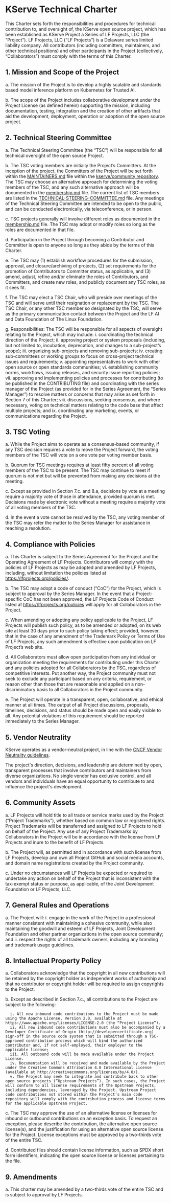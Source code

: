 # KServe Technical Charter

This Charter sets forth the responsibilities and procedures for technical contribution to, and oversight of, the KServe open source project, which has been established as KServe Project a Series of LF Projects, LLC (the “Project”). LF Projects, LLC (“LF Projects”) is a Delaware series limited liability company. All contributors (including committers, maintainers, and other technical positions) and other participants in the Project (collectively, “Collaborators”) must comply with the terms of this Charter.


## 1. Mission and Scope of the Project 

a. The mission of the Project is to develop a highly scalable and standards based model inference platform on Kubernetes for Trusted AI.
 
b. The scope of the Project includes collaborative development under the Project License (as defined herein) supporting the mission, including documentation, testing, integration and the creation of other artifacts that aid the development, deployment, operation or adoption of the open source project.


## 2. Technical Steering Committee 

a. The Technical Steering Committee (the “TSC”) will be responsible for all technical oversight of the open source Project. 

b. The TSC voting members are initially the Project’s Committers. At the inception of the project, the Committers of the Project will be set forth within the [MAINTAINERS.md](MAINTAINERS.md) file within the [kserve/community repository](https://github.com/kserve/community). The TSC may choose an alternative approach for determining the voting members of the TSC, and any such alternative approach will be documented in the [membership.md](membership.md) file. The current list of TSC members are listed in the [TECHNICAL-STEERING-COMMITTEE.md](TECHNICAL-STEERING-COMMITTEE.md) file. Any meetings of the Technical Steering Committee are intended to be open to the public, and can be conducted electronically, via teleconference, or in person. 

c. TSC projects generally will involve different roles as documented in the [membership.md](membership.md) file. The TSC may adopt or modify roles so long as the roles are documented in that file.

d. Participation in the Project through becoming a Contributor and Committer is open to anyone so long as they abide by the terms of this Charter. 

e. The TSC may (1) establish workflow procedures for the submission, approval, and closure/archiving of projects, (2) set requirements for the promotion of Contributors to Committer status, as applicable, and (3) amend, adjust, refine and/or eliminate the roles of Contributors, and Committers, and create new roles, and publicly document any TSC roles, as it sees fit. 

f. The TSC may elect a TSC Chair, who will preside over meetings of the TSC and will serve until their resignation or replacement by the TSC. The TSC Chair, or any other TSC member so designated by the TSC, will serve as the primary communication contact between the Project and the LF AI and Data Foundation of The Linux Foundation. 

g. Responsibilities: The TSC will be responsible for all aspects of oversight relating to the Project, which may include: 
      i. coordinating the technical direction of the Project; 
      ii. approving project or system proposals (including, but not limited to, incubation, deprecation, and changes to a sub-project’s scope); 
      iii. organizing sub-projects and removing sub-projects; 
      iv. creating sub-committees or working groups to focus on cross-project technical issues and requirements; 
      v. appointing representatives to work with other open source or open standards communities; 
      vi. establishing community norms, workflows, issuing releases, and security issue reporting policies; 
      vii. approving and implementing policies and processes for contributing (to be published in the CONTRIBUTING file) and coordinating with the series manager of the Project (as provided for in the Series Agreement, the “Series Manager”) to resolve matters or concerns that may arise as set forth in Section 7 of this Charter; 
     viii. discussions, seeking consensus, and where necessary, voting on technical matters relating to the code base that affect multiple projects; and 
     ix. coordinating any marketing, events, or communications regarding the Project.

## 3. TSC Voting 

a. While the Project aims to operate as a consensus-based community, if any TSC decision requires a vote to move the Project forward, the voting members of the TSC will vote on a one vote per voting member basis. 

b. Quorum for TSC meetings requires at least fifty percent of all voting members of the TSC to be present. The TSC may continue to meet if quorum is not met but will be prevented from making any decisions at the meeting. 

c. Except as provided in Section 7.c. and 8.a, decisions by vote at a meeting require a majority vote of those in attendance, provided quorum is met. Decisions made by electronic vote without a meeting require a majority vote of all voting members of the TSC. 

d. In the event a vote cannot be resolved by the TSC, any voting member of the TSC may refer the matter to the Series Manager for assistance in reaching a resolution.


## 4. Compliance with Policies 

a. This Charter is subject to the Series Agreement for the Project and the Operating Agreement of LF Projects. Contributors will comply with the policies of LF Projects as may be adopted and amended by LF Projects, including, without limitation the policies listed at https://lfprojects.org/policies/. 

b. The TSC may adopt a code of conduct (“CoC”) for the Project, which is subject to approval by the Series Manager. In the event that a Project-specific CoC has not been approved, the LF Projects Code of Conduct listed at https://lfprojects.org/policies will apply for all Collaborators in the Project. 

c. When amending or adopting any policy applicable to the Project, LF Projects will publish such policy, as to be amended or adopted, on its web site at least 30 days prior to such policy taking effect; provided, however, that in the case of any amendment of the Trademark Policy or Terms of Use of LF Projects, any such amendment is effective upon publication on LF Project’s web site. 

d. All Collaborators must allow open participation from any individual or organization meeting the requirements for contributing under this Charter and any policies adopted for all Collaborators by the TSC, regardless of competitive interests. Put another way, the Project community must not seek to exclude any participant based on any criteria, requirement, or reason other than those that are reasonable and applied on a non-discriminatory basis to all Collaborators in the Project community. 

e. The Project will operate in a transparent, open, collaborative, and ethical manner at all times. The output of all Project discussions, proposals, timelines, decisions, and status should be made open and easily visible to all. Any potential violations of this requirement should be reported immediately to the Series Manager.

## 5. Vendor Neutrality

KServe operates as a vendor-neutral project, in line with the [CNCF Vendor Neutrality guidelines](https://contribute.cncf.io/maintainers/community/vendor-neutrality/). 

The project's direction, decisions, and leadership are determined by open, transparent processes that involve contributors and maintainers from diverse organizations. No single vendor has exclusive control, and all vendors and individuals have an equal opportunity to contribute to and influence the project's development.

## 6. Community Assets

a. LF Projects will hold title to all trade or service marks used by the Project (“Project Trademarks”), whether based on common law or registered rights. Project Trademarks will be transferred and assigned to LF Projects to hold on behalf of the Project. Any use of any Project Trademarks by Collaborators in the Project will be in accordance with the license from LF Projects and inure to the benefit of LF Projects. 

b. The Project will, as permitted and in accordance with such license from LF Projects, develop and own all Project GitHub and social media accounts, and domain name registrations created by the Project community. 

c. Under no circumstances will LF Projects be expected or required to undertake any action on behalf of the Project that is inconsistent with the tax-exempt status or purpose, as applicable, of the Joint Development Foundation or LF Projects, LLC.


## 7. General Rules and Operations
a. The Project will: 
     i. engage in the work of the Project in a professional manner consistent with maintaining a cohesive community, while also maintaining the goodwill and esteem of LF Projects, Joint Development Foundation and other partner organizations in the open source community; and 
    ii. respect the rights of all trademark owners, including any branding and trademark usage guidelines.


## 8. Intellectual Property Policy

a. Collaborators acknowledge that the copyright in all new contributions will be retained by the copyright holder as independent works of authorship and that no contributor or copyright holder will be required to assign copyrights to the Project. 

b. Except as described in Section 7.c., all contributions to the Project are subject to the following:

      i. All new inbound code contributions to the Project must be made using the Apache License, Version 2.0, available at https://www.apache.org/licenses/LICENSE-2.0 (the “Project License”). 
      ii. All new inbound code contributions must also be accompanied by a Developer Certificate of Origin (http://developercertificate.org) sign-off in the source code system that is submitted through a TSC-approved contribution process which will bind the authorized contributor and, if not self-employed, their employer to the applicable license;
      iii. All outbound code will be made available under the Project License. 
      iv. Documentation will be received and made available by the Project under the Creative Commons Attribution 4.0 International License (available at http://creativecommons.org/licenses/by/4.0/). 
      v. The Project may seek to integrate and contribute back to other open source projects (“Upstream Projects”). In such cases, the Project will conform to all license requirements of the Upstream Projects, including dependencies, leveraged by the Project. Upstream Project code contributions not stored within the Project’s main code repository will comply with the contribution process and license terms for the applicable Upstream Project.

c.  The TSC may approve the use of an alternative license or licenses for inbound or outbound contributions on an exception basis. To request an exception, please describe the contribution, the alternative open source license(s), and the justification for using an alternative open source license for the Project. License exceptions must be approved by a two-thirds vote of the entire TSC. 

d. Contributed files should contain license information, such as SPDX short form identifiers, indicating the open source license or licenses pertaining to the file.

## 9. Amendments

a. This charter may be amended by a two-thirds vote of the entire TSC and is subject to approval by LF Projects.
